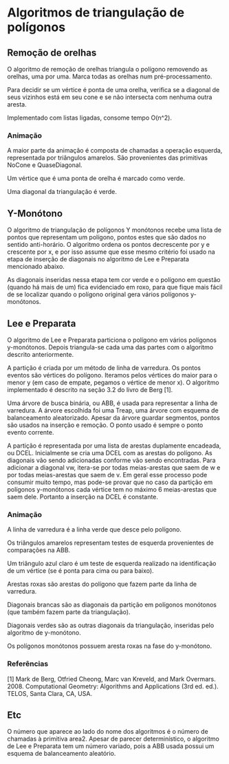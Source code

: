# Algoritmos de triangulação de polígonos

## Remoção de orelhas

O algoritmo de remoção de orelhas triangula o polígono removendo as orelhas, uma por uma.
Marca todas as orelhas num pré-processamento.

Para decidir se um vértice é ponta de uma orelha, verifica se a diagonal de seus vizinhos
está em seu cone e se não intersecta com nenhuma outra aresta.

Implementado com listas ligadas, consome tempo O(n^2).

### Animação

A maior parte da animação é composta de chamadas a operação esquerda, representada por
triângulos amarelos. São provenientes das primitivas NoCone e QuaseDiagonal.

Um vértice que é uma ponta de orelha é marcado como verde.

Uma diagonal da triangulação é verde.

## Y-Monótono

O algoritmo de triangulação de polígonos Y monótonos recebe uma lista de pontos que representam um polígono, pontos estes que são dados no sentido anti-horário. O algoritmo ordena os pontos decrescente por y e crescente por x, e por isso assume que esse mesmo critério foi usado na etapa de inserção de diagonais no algoritmo de Lee e Preparata mencionado abaixo.

As diagonais inseridas nessa etapa tem cor verde e o polígono em questão (quando há mais de um) fica evidenciado em roxo, para que fique mais fácil de se localizar quando o polígono original gera vários polígonos y-monótonos.

## Lee e Preparata

O algoritmo de Lee e Preparata particiona o polígono em vários polígonos y-monótonos. Depois triangula-se
cada uma das partes com o algoritmo descrito anteriormente.

A partição é criada por um método de linha de varredura. Os pontos eventos são vértices do polígono. Iteramos pelos vértices do maior para o menor y
(em caso de empate, pegamos o vértice de menor x). O algoritmo implementado é descrito na seção 3.2 do livro de Berg [1].

Uma árvore de busca binária, ou ABB, é usada para representar a linha de varredura. A árvore escolhida foi uma Treap, uma árvore com esquema
de balanceamento aleatorizado. Apesar da árvore guardar segmentos, pontos são usados na inserção e remoção. O ponto usado é sempre o ponto
evento corrente.

A partição é representada por uma lista de arestas duplamente encadeada, ou DCEL. Inicialmente se cria uma DCEL com as arestas do polígono. As diagonais vão sendo
adicionadas conforme vão sendo encontradas. Para adicionar a diagonal vw, itera-se por todas meias-arestas que saem de w e por todas meias-arestas que saem de v. Em geral esse processo pode consumir muito tempo, mas pode-se provar que no caso da partição em polígonos y-monótonos cada vértice tem no máximo 6 meias-arestas que saem dele. Portanto a inserção na DCEL é constante.

### Animação

A linha de varredura é a linha verde que desce pelo polígono. 

Os triângulos amarelos representam testes de esquerda provenientes de comparações na ABB. 

Um triângulo azul claro é um teste de esquerda realizado na identificação de um vértice (se é ponta para cima ou para baixo).

Arestas roxas são arestas do polígono que fazem parte da linha de varredura.

Diagonais brancas são as diagonais da partição em polígonos monótonos (que também fazem parte da triangulação).

Diagonais verdes são as outras diagonais da triangulação, inseridas pelo algoritmo de y-monótono.

Os polígonos monótonos possuem aresta roxas na fase do y-monótono.

### Referências

[1] Mark de Berg, Otfried Cheong, Marc van Kreveld, and Mark Overmars. 2008. Computational Geometry: Algorithms and Applications (3rd ed. ed.). TELOS, Santa Clara, CA, USA.

## Etc

O número que aparece ao lado do nome dos algoritmos é o número de chamadas à primitiva area2. Apesar de parecer determinístico, o algoritmo de Lee e Preparata tem um número variado, pois a ABB usada possui um esquema de balanceamento aleatório.

